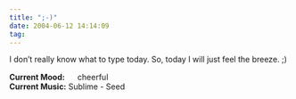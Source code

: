 ```yaml
---
title: ";-)"
date: 2004-06-12 14:14:09
tag: 
---
```

<p>I don&#8217;t really know what to type today. So, today I will just feel the breeze. ;)</p>

<p><strong>Current Mood:</strong> <img width="15" height="15" src="http://stat.livejournal.com/img/mood/growf/smileys/smile.gif"/> cheerful<br/><strong>Current Music:</strong> Sublime - Seed</p>
